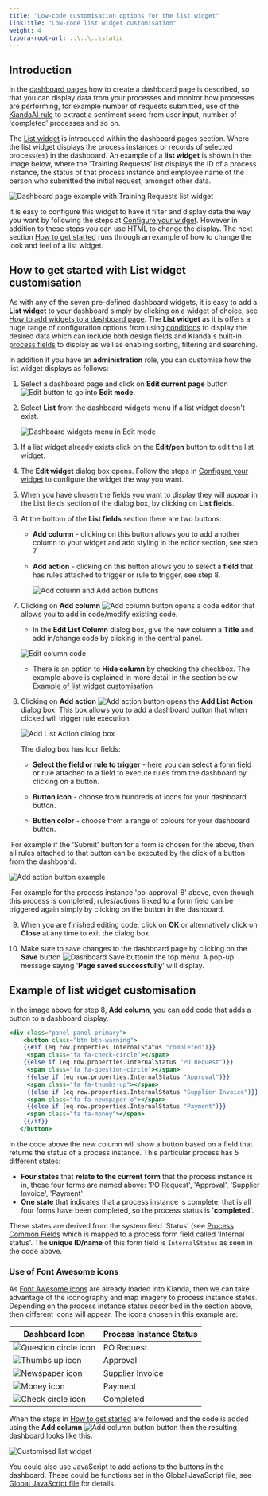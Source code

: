 ```yaml
---
title: "Low-code customisation options for the list widget"
linkTitle: "Low-code list widget customisation"
weight: 4
typora-root-url: ..\..\..\static
---
```


## Introduction

In the [dashboard pages](/docs/platform/pages/) how to create a dashboard page is described, so that you can display data from your processes and monitor how processes are performing, for example number of requests submitted, use of the [KiandaAI rule](/platform/rules/kianda-ai/text-analysis/) to extract a sentiment score from user input, number of 'completed' processes and so on.

The [List widget](/docs/platform/pages/list/) is introduced within the dashboard pages section. Where the list widget displays the process instances or records of selected process(es) in the dashboard. An example of a **list widget** is shown in the image below, where the 'Training Requests' list displays the ID of a process instance, the status of that process instance and employee name of the person who submitted the initial request, amongst other data.

![Dashboard page example with Training Requests list widget](/images/dashboard-page-example.jpg)

It is easy to configure this widget to have it filter and display data the way you want by following the steps at [Configure your widget](/docs/platform/pages/list/#configure-your-widget). However in addition to these steps you can use HTML to change the display. The next section [How to get started](#how-to-get-started-with-list-widget-customisation) runs through an example of how to change the look and feel of a list widget.



## How to get started with List widget customisation

As with any of the seven pre-defined dashboard widgets, it is easy to add a **List widget** to your dashboard simply by clicking on a widget of choice, see [How to add widgets to a dashboard page](/docs/platform/pages/#how-to-add-widgets-to-a-dashboard-page). The **List widget** as it is offers a huge range of configuration options from using [conditions](/docs/platform/pages/conditions/) to display the desired data which can include both design fields and Kianda's built-in [process fields](/docs/platform/application-designer/process/common-fields/) to display as well as enabling sorting, filtering and searching. 

In addition if you have an **administration** role, you can customise how the list widget displays as follows:

1. Select a dashboard page and click on **Edit current page** button ![Edit button](/images/edit-current-page.jpg) to go into **Edit mode**. 

2. Select **List** from the dashboard widgets menu if a list widget doesn't exist.

   ![Dashboard widgets menu in Edit mode](/images/dashboard-seven-widgets.jpg)

3. If a list widget already exists click on the **Edit/pen** button to edit the list widget.

4. The **Edit widget** dialog box opens. Follow the steps in [Configure your widget](/docs/platform/pages/list/#configure-your-widget) to configure the widget the way you want.

5. When you have chosen the fields you want to display they will appear in the List fields section of the dialog box, by clicking on **List fields**.

6. At the bottom of the **List fields** section there are two buttons:

   - **Add column** - clicking on this button allows you to add another column to your widget and add styling in the editor section, see step 7.

   - **Add action** - clicking on this button allows you to select a **field** that has rules attached to trigger or rule to trigger, see step 8.

     ![Add column and Add action buttons](/images/add-column-action-buttons.jpg)

7. Clicking on **Add column** ![Add column button](/images/add-column-button.jpg) opens a code editor that allows you to add in code/modify existing code.

   - In the **Edit List Column** dialog box, give the new column a **Title** and add in/change code by clicking in the central panel. 

   ![Edit column code](/images/edit-column-code.jpg)

   - There is an option to **Hide column** by checking the checkbox. The example above is explained in more detail in the section below [Example of list widget customisation](#example-of-list-widget-customisation)

8. Clicking on **Add action** ![Add action button](/images/add-action-button.jpg) opens the **Add List Action** dialog box. This box allows you to add a dashboard button that when clicked will trigger rule execution.

   ![Add List Action dialog box](/images/add-list-action.jpg)

   The dialog box has four fields:

   - **Select the field or rule to trigger** - here you can select a form field or rule attached to a field to execute rules from the dashboard by clicking on a button.

   - **Button icon** - choose from hundreds of icons for your dashboard button.

   - **Button color** - choose from a range of colours for your dashboard button.

​		For example if the 'Submit' button for a form is chosen for the above, then all rules attached to that button can be executed 		by the click of a button from the dashboard.

![Add action button example](/images/add-action-button-example.jpg)

​		For example for the process instance 'po-approval-8' above, even though this process is completed, rules/actions linked to a 		form field can be triggered again simply by clicking on the button in the dashboard.

9. When you are finished editing code, click on **OK** or alternatively click on **Close** at any time to exit the dialog box.

10. Make sure to save changes to the dashboard page by clicking on the **Save** button ![Dashboard Save button](/images/dashboard-save-button.jpg)in the top menu. A pop-up message saying '**Page saved successfully**' will display. 

    

## Example of list widget customisation

In the image above for step 8, **Add column**, you can add code that adds a button to a dashboard display. 

```handlebars
<div class="panel panel-primary">
	<button class="btn btn-warning">
    {{#if (eq row.properties.InternalStatus "completed")}}
	 <span class="fa fa-check-circle"></span>
	{{else if (eq row.properties.InternalStatus "PO Request")}}
   	 <span class="fa fa-question-circle"></span>
     {{else if (eq row.properties.InternalStatus "Approval")}}
   	 <span class="fa fa-thumbs-up"></span>
     {{else if (eq row.properties.InternalStatus "Supplier Invoice")}}
   	 <span class="fa fa-newspaper-o"></span>
     {{else if (eq row.properties.InternalStatus "Payment")}}
   	 <span class="fa fa-money"></span>
    {{/if}}
   </button>
```

In the code above the new column will show a button based on a field that returns the status of a process instance. This particular process has 5 different states: 

- **Four states** that **relate to the current form** that the process instance is in, these four forms are named above: 'PO Request', 'Approval', 'Supplier Invoice', 'Payment'
- **One state** that indicates that a process instance is complete, that is all four forms have been completed, so the process status is '**completed**'. 

These states are derived from the system field 'Status' (see [Process Common Fields](/docs/platform/application-designer/process/common-fields/) which is mapped to a process form field called 'Internal status'. The **unique ID/name** of this form field is `InternalStatus` as seen in the code above.




### Use of Font Awesome icons
As [Font Awesome icons](https://fontawesome.com/v4/icons/) are already loaded into Kianda, then we can take advantage of the iconography and map imagery to process instance states. Depending on the process instance status described in the section above, then different icons will appear. The icons chosen in this example are:

| Dashboard Icon                                            | Process Instance Status |
| --------------------------------------------------------- | ----------------------- |
| ![Question circle icon](/images/question-circle-icon.jpg) | PO Request              |
| ![Thumbs up icon](/images/thumbs-up-icon.jpg)             | Approval                |
| ![Newspaper icon](/images/news-icon.jpg)                  | Supplier Invoice        |
| ![Money icon](/images/money-icon.jpg)                     | Payment                 |
| ![Check circle icon](/images/check-circle-icon.jpg)       | Completed               |

When the steps in [How to get started](#how-to-get-started-with-list-widget-customisation) are followed and the code is added using the **Add column** ![Add column button](/images/add-column-button.jpg) button then the resulting dashboard looks like this.

![Customised list widget](/images/customised-list-widget.jpg)

You could also use JavaScript to add actions to the buttons in the dashboard. These could be functions set in the Global JavaScript file, see [Global JavaScript file](/docs/low-code/global-javascript-file/) for details.
